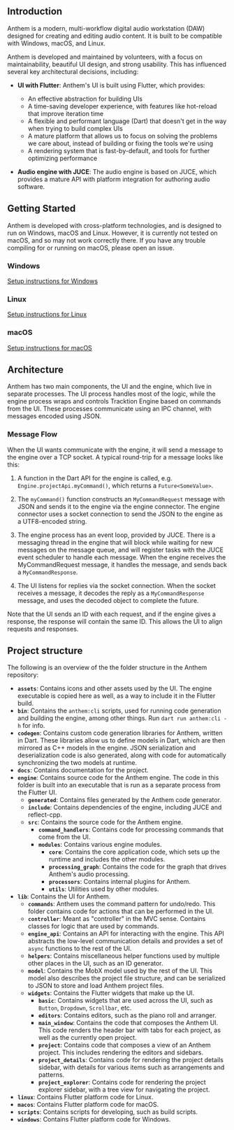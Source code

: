 ## Introduction

Anthem is a modern, multi-workflow digital audio workstation (DAW) designed for creating and editing audio content. It is built to be compatible with Windows, macOS, and Linux.

Anthem is developed and maintained by volunteers, with a focus on maintainability, beautiful UI design, and strong usability. This has influenced several key architectural decisions, including:

- **UI with Flutter**: Anthem's UI is built using Flutter, which provides:
  - An effective abstraction for building UIs
  - A time-saving developer experience, with features like hot-reload that improve iteration time
  - A flexible and performant language (Dart) that doesn't get in the way when trying to build complex UIs
  - A mature platform that allows us to focus on solving the problems we care about, instead of building or fixing the tools we're using
  - A rendering system that is fast-by-default, and tools for further optimizing performance

- **Audio engine with JUCE**: The audio engine is based on JUCE, which provides a mature API with platform integration for authoring audio software.

## Getting Started

Anthem is developed with cross-platform technologies, and is designed to run on Windows, macOS and Linux. However, it is currently not tested on macOS, and so may not work correctly there. If you have any trouble compiling for or running on macOS, please open an issue.

### Windows

[Setup instructions for Windows](./setup_windows.md)

### Linux

[Setup instructions for Linux](./setup_linux.md)

### macOS

[Setup instructions for macOS](./setup_macos.md)

## Architecture

Anthem has two main components, the UI and the engine, which live in separate processes. The UI process handles most of the logic, while the engine process wraps and controls Tracktion Engine based on commands from the UI. These processes communicate using an IPC channel, with messages encoded using JSON.

### Message Flow

When the UI wants communicate with the engine, it will send a message to the engine over a TCP socket. A typical round-trip for a message looks like this:

1. A function in the Dart API for the engine is called, e.g. `Engine.projectApi.myCommand()`, which returns a `Future<SomeValue>`.

2. The `myCommand()` function constructs an `MyCommandRequest` message with JSON and sends it to the engine via the engine connector. The engine connector uses a socket connection to send the JSON to the engine as a UTF8-encoded string.

3. The engine process has an event loop, provided by JUCE. There is a messaging thread in the engine that will block while waiting for new messages on the message queue, and will register tasks with the JUCE event scheduler to handle each message. When the engine receives the MyCommandRequest message, it handles the message, and sends back a `MyCommandResponse`.

4. The UI listens for replies via the socket connection. When the socket receives a message, it decodes the reply as a `MyCommandResponse` message, and uses the decoded object to complete the future.

Note that the UI sends an ID with each request, and if the engine gives a response, the response will contain the same ID. This allows the UI to align requests and responses.

## Project structure

The following is an overview of the the folder structure in the Anthem repository:

- **`assets`**: Contains icons and other assets used by the UI. The engine executable is copied here as well, as a way to include it in the Flutter build.
- **`bin`**: Contains the `anthem:cli` scripts, used for running code generation and building the engine, among other things. Run `dart run anthem:cli -h` for info.
- **`codegen`**: Contains custom code generation libraries for Anthem, written in Dart. These libraries allow us to define models in Dart, which are then mirrored as C++ models in the engine. JSON serialization and deserialization code is also generated, along with code for automatically synchronizing the two models at runtime.
- **`docs`**: Contains documentation for the project.
- **`engine`**: Contains source code for the Anthem engine. The code in this folder is built into an executable that is run as a separate process from the Flutter UI.
  - **`generated`**: Contains files generated by the Anthem code generator.
  - **`include`**: Contains dependencies of the engine, including JUCE and reflect-cpp.
  - **`src`**: Contains the source code for the Anthem engine.
    - **`command_handlers`**: Contains code for processing commands that come from the UI.
    - **`modules`**: Contains various engine modules.
      - **`core`**: Contains the core application code, which sets up the runtime and includes the other modules.
      - **`processing_graph`**: Contains the code for the graph that drives Anthem's audio processing.
      - **`processors`**: Contains internal plugins for Anthem.
      - **`utils`**: Utilities used by other modules.
- **`lib`**: Contains the UI for Anthem.
  - **`commands`**: Anthem uses the command pattern for undo/redo. This folder contains code for actions that can be performed in the UI.
  - **`controller`**: Meant as "controller" in the MVC sense. Contains classes for logic that are used by commands.
  - **`engine_api`**: Contains an API for interacting with the engine. This API abstracts the low-level communication details and provides a set of `async` functions to the rest of the UI.
  - **`helpers`**: Contains miscellaneous helper functions used by multiple other places in the UI, such as an ID generator.
  - **`model`**: Contains the MobX model used by the rest of the UI. This model also describes the project file structure, and can be serialized to JSON to store and load Anthem project files.
  - **`widgets`**: Contains the Flutter widgets that make up the UI.
    - **`basic`**: Contains widgets that are used across the UI, such as `Button`, `Dropdown`, `Scrollbar`, etc.
    - **`editors`**: Contains editors, such as the piano roll and arranger.
    - **`main_window`**: Contains the code that composes the Anthem UI. This code renders the header bar with tabs for each project, as well as the currently open project.
    - **`project`**: Contains code that composes a view of an Anthem project. This includes rendering the editors and sidebars.
    - **`project_details`**: Contains code for rendering the project details sidebar, with details for various items such as arrangements and patterns.
    - **`project_explorer`**: Contains code for rendering the project explorer sidebar, with a tree view for navigating the project.
- **`linux`**: Contains Flutter platform code for Linux.
- **`macos`**: Contains Flutter platform code for macOS.
- **`scripts`**: Contains scripts for developing, such as build scripts.
- **`windows`**: Contains Flutter platform code for Windows.
